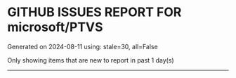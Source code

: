 
# GITHUB ISSUES REPORT FOR microsoft/PTVS


Generated on 2024-08-11 using: stale=30, all=False


Only showing items that are new to report in past 1 day(s)


---












